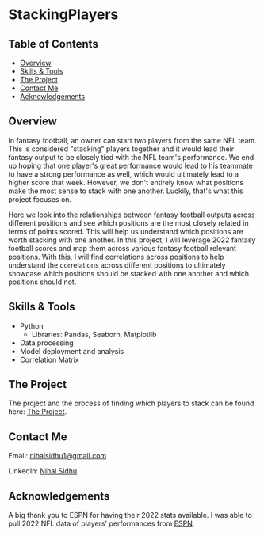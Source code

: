 # StackingPlayers
## Table of Contents

- [Overview](#overview)
- [Skills & Tools](#skills-&-tools)
- [The Project](#the-project)
- [Contact Me](#contact-me)
- [Acknowledgements](#Acknowledgements)

## Overview
In fantasy football, an owner can start two players from the same NFL team. This is considered "stacking" players together and it would lead their fantasy output to be closely tied with the NFL team's performance. We end up hoping that one player's great performance would lead to his teammate to have a strong performance as well, which would ultimately lead to a higher score that week. However, we don't entirely know what positions make the most sense to stack with one another. Luckily, that's what this project focuses on. 

Here we look into the relationships between fantasy football outputs across different positions and see which positions are the most closely related in terms of points scored. This will help us understand which positions are worth stacking with one another. In this project, I will leverage 2022 fantasy football scores and map them across various fantasy football relevant positions. With this, I will find correlations across positions to help understand the correlations across different positions to ultimately showcase which positions should be stacked with one another and which positions should not.

## Skills & Tools
- Python
    - Libraries: Pandas, Seaborn, Matplotlib
- Data processing
- Model deployment and analysis
- Correlation Matrix

## The Project
The project and the process of finding which players to stack can be found here: [The Project](https://github.com/NihalSidhu/Stacking-Players/blob/main/StackingPlayersStrategy.ipynb).


## Contact Me
Email: [nihalsidhu1@gmail.com](nihalsidhu1@gmail.com])

LinkedIn: [Nihal Sidhu](https://www.linkedin.com/in/nihal-sidhu/)

## Acknowledgements
A big thank you to ESPN for having their 2022 stats available.
I was able to pull 2022 NFL data of players' performances from [ESPN](https://www.espn.com/).
